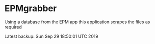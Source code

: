 # EPMgrabber
Using a database from the EPM app this application scrapes the files as required


Latest backup: Sun Sep 29 18:50:01 UTC 2019
